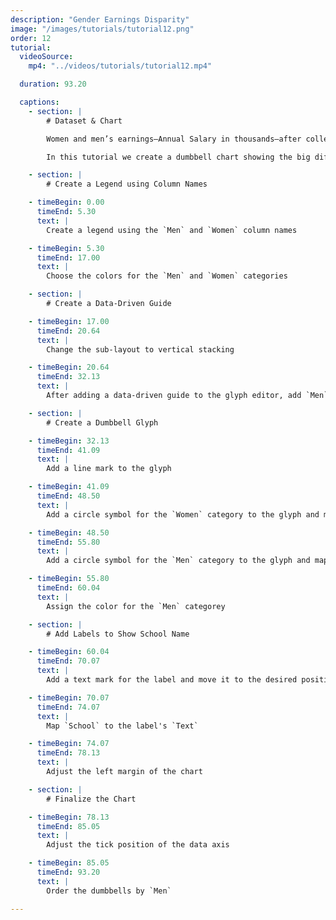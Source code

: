 ```yaml
---
description: "Gender Earnings Disparity"
image: "/images/tutorials/tutorial12.png"
order: 12
tutorial:
  videoSource:
    mp4: "../videos/tutorials/tutorial12.mp4"

  duration: 93.20

  captions:
    - section: |
        # Dataset & Chart

        Women and men’s earnings—Annual Salary in thousands—after college.

        In this tutorial we create a dumbbell chart showing the big differences between women and men’s earnings after college.

    - section: |
        # Create a Legend using Column Names

    - timeBegin: 0.00
      timeEnd: 5.30
      text: |
        Create a legend using the `Men` and `Women` column names

    - timeBegin: 5.30
      timeEnd: 17.00
      text: |
        Choose the colors for the `Men` and `Women` categories

    - section: |
        # Create a Data-Driven Guide

    - timeBegin: 17.00
      timeEnd: 20.64
      text: |
        Change the sub-layout to vertical stacking

    - timeBegin: 20.64
      timeEnd: 32.13
      text: |
        After adding a data-driven guide to the glyph editor, add `Men`, and `Women` to the data-driven guide

    - section: |
        # Create a Dumbbell Glyph

    - timeBegin: 32.13
      timeEnd: 41.09
      text: |
        Add a line mark to the glyph

    - timeBegin: 41.09
      timeEnd: 48.50
      text: |
        Add a circle symbol for the `Women` category to the glyph and map the color legend scale to the fill for the circle

    - timeBegin: 48.50
      timeEnd: 55.80
      text: |
        Add a circle symbol for the `Men` category to the glyph and map the color legend scale to the fill for the circle

    - timeBegin: 55.80
      timeEnd: 60.04
      text: |
        Assign the color for the `Men` categorey

    - section: |
        # Add Labels to Show School Name

    - timeBegin: 60.04
      timeEnd: 70.07
      text: |
        Add a text mark for the label and move it to the desired position

    - timeBegin: 70.07
      timeEnd: 74.07
      text: |
        Map `School` to the label's `Text`

    - timeBegin: 74.07
      timeEnd: 78.13
      text: |
        Adjust the left margin of the chart

    - section: |
        # Finalize the Chart

    - timeBegin: 78.13
      timeEnd: 85.05
      text: |
        Adjust the tick position of the data axis

    - timeBegin: 85.05
      timeEnd: 93.20
      text: |
        Order the dumbbells by `Men`

---
```

